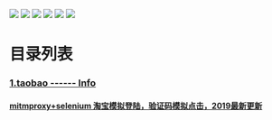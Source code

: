  <img src="https://img.shields.io/badge/-Scrapy-green.svg">  <img src="https://img.shields.io/badge/-Selenium-orange.svg">  <img src="https://img.shields.io/badge/-Appium-blue.svg">  <img src="https://img.shields.io/badge/-Scrapyd-red.svg">  <img src="https://img.shields.io/badge/-验证码-yellow.svg"> <img src="https://img.shields.io/badge/-深度学习-green.svg">



# 目录列表
<h3><a href="https://github.com/Williamsunsir/Spider/tree/master/taobao">1.taobao ------ Info</h3>
<h4>mitmproxy+selenium 淘宝模拟登陆，验证码模拟点击，2019最新更新</h4>
